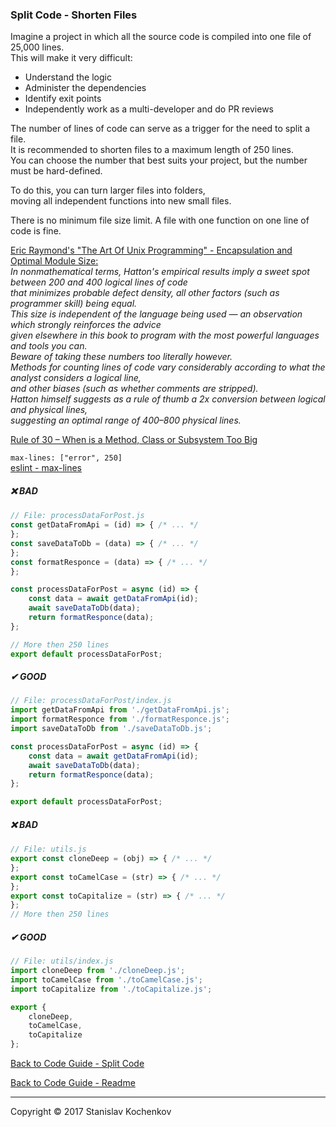 ### Split Code - Shorten Files

Imagine a project in which all the source code is compiled into one file of 25,000 lines.  
This will make it very difficult:

* Understand the logic
* Administer the dependencies
* Identify exit points
* Independently work as a multi-developer and do PR reviews

The number of lines of code can serve as a trigger for the need to split a file.  
It is recommended to shorten files to a maximum length of 250 lines.  
You can choose the number that best suits your project, but the number must be hard-defined.

To do this, you can turn larger files into folders,  
moving all independent functions into new small files.

There is no minimum file size limit.
A file with one function on one line of code is fine.

[Eric Raymond's "The Art Of Unix Programming" - Encapsulation and Optimal Module Size:](http://catb.org/esr/writings/taoup/html/ch04s01.html)  
_In nonmathematical terms, Hatton's empirical results imply a sweet spot between 200 and 400 logical lines of code  
that minimizes probable defect density, all other factors (such as programmer skill) being equal.  
This size is independent of the language being used — an observation which strongly reinforces the advice  
given elsewhere in this book to program with the most powerful languages and tools you can.  
Beware of taking these numbers too literally however.  
Methods for counting lines of code vary considerably according to what the analyst considers a logical line,  
and other biases (such as whether comments are stripped).  
Hatton himself suggests as a rule of thumb a 2x conversion between logical and physical lines,  
suggesting an optimal range of 400–800 physical lines._

[Rule of 30 – When is a Method, Class or Subsystem Too Big](https://levelup.gitconnected.com/javascript-code-styling-best-practices-maximum-depth-and-lines-e89bd591186c)

`max-lines: ["error", 250]`  
[eslint - max-lines](https://eslint.org/docs/latest/rules/max-lines)

##### ❌ BAD

```javascript
// File: processDataForPost.js
const getDataFromApi = (id) => { /* ... */
};
const saveDataToDb = (data) => { /* ... */
};
const formatResponce = (data) => { /* ... */
};

const processDataForPost = async (id) => {
    const data = await getDataFromApi(id);
    await saveDataToDb(data);
    return formatResponce(data);
};

// More then 250 lines
export default processDataForPost;
```

##### ✔ GOOD

```javascript
// File: processDataForPost/index.js
import getDataFromApi from './getDataFromApi.js';
import formatResponce from './formatResponce.js';
import saveDataToDb from './saveDataToDb.js';

const processDataForPost = async (id) => {
    const data = await getDataFromApi(id);
    await saveDataToDb(data);
    return formatResponce(data);
};

export default processDataForPost;
```

##### ❌ BAD

```javascript
// File: utils.js
export const cloneDeep = (obj) => { /* ... */
};
export const toCamelCase = (str) => { /* ... */
};
export const toCapitalize = (str) => { /* ... */
};
// More then 250 lines
```

##### ✔ GOOD

```javascript
// File: utils/index.js
import cloneDeep from './cloneDeep.js';
import toCamelCase from './toCamelCase.js';
import toCapitalize from './toCapitalize.js';

export {
    cloneDeep,
    toCamelCase,
    toCapitalize
};
```

[Back to Code Guide - Split Code](https://github.com/UserBug/codeGuide/tree/v2/docs/splitCode/index.md)

[Back to Code Guide - Readme](https://github.com/UserBug/codeGuide/tree/v2)

---
Copyright © 2017 Stanislav Kochenkov 